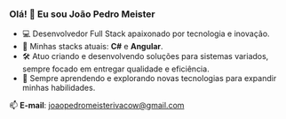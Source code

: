### Olá! 👋 Eu sou João Pedro Meister

- 💻 Desenvolvedor Full Stack apaixonado por tecnologia e inovação.  
- 🚀 Minhas stacks atuais: **C#** e **Angular**.  
- 🛠️ Atuo criando e desenvolvendo soluções para sistemas variados, sempre focado em entregar qualidade e eficiência.  
- 🌱 Sempre aprendendo e explorando novas tecnologias para expandir minhas habilidades.  

📫 **E-mail**: joaopedromeisterivacow@gmail.com  
